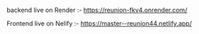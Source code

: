 backend live on Render :- https://reunion-fkv4.onrender.com/

Frontend live on Nelify :- https://master--reunion44.netlify.app/
